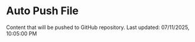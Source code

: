 # Auto Push File

Content that will be pushed to GitHub repository.
Last updated: 07/11/2025, 10:05:00 PM